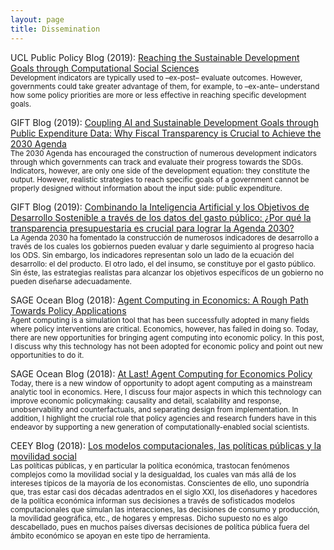 ```yaml
---
layout: page
title: Dissemination
---
```


<p>UCL Public Policy Blog (2019): <a target="_blank" rel="noopener noreferrer" href="https://medium.com/policy-postings/reaching-the-sustainable-development-goals-through-computational-social-sciences-3d334313b46c">Reaching the Sustainable Development Goals through Computational Social Sciences</a>
  <br/><small>Development indicators are typically used to –ex-post– evaluate outcomes. However, governments could take greater advantage of them, for example, to –ex-ante– understand how some policy priorities are more or less effective in reaching specific development goals.</small>
</p>


<p>GIFT Blog (2019): <a target="_blank" rel="noopener noreferrer" href="https://t.co/NDjmsMci8M?amp=1">Coupling AI and Sustainable Development Goals through Public Expenditure Data: Why Fiscal Transparency is Crucial to Achieve the 2030 Agenda</a>
  <br/><small>The 2030 Agenda has encouraged the construction of numerous development indicators through which governments can track and evaluate their progress towards the SDGs. Indicators, however, are only one side of the development equation: they constitute the output. However, realistic strategies to reach specific goals of a government cannot be properly designed without information about the input side: public expenditure.</small>
</p>


<p>GIFT Blog (2019): <a target="_blank" rel="noopener noreferrer" href="https://t.co/m5xDIDmoU0?amp=1">Combinando la Inteligencia Artificial y los Objetivos de Desarrollo Sostenible a través de los datos del gasto público: ¿Por qué la transparencia presupuestaria es crucial para lograr la Agenda 2030?</a>
  <br/><small>La Agenda 2030 ha fomentado la construcción de numerosos indicadores de desarrollo a través de los cuales los gobiernos pueden evaluar y darle seguimiento al progreso hacia los ODS. Sin embargo, los indicadores representan solo un lado de la ecuación del desarrollo: el del producto. El otro lado, el del insumo, se constituye por el gasto público. Sin éste, las estrategias realistas para alcanzar los objetivos específicos de un gobierno no pueden diseñarse adecuadamente.</small>
</p>


<p>SAGE Ocean Blog (2018): <a target="_blank" rel="noopener noreferrer" href="https://ocean.sagepub.com/blog/2018/8/29/agent-computing-in-economics-a-rough-path-towards-policy-applications">Agent Computing in Economics: A Rough Path Towards Policy Applications</a>
  <br/><small>Agent computing is a simulation tool that has been successfully adopted in many fields where policy interventions are critical. Economics, however, has failed in doing so. Today, there are new opportunities for bringing agent computing into economic policy. In this post, I discuss why this technology has not been adopted for economic policy and point out new opportunities to do it.</small>
</p>


<p>SAGE Ocean Blog (2018): <a target="_blank" rel="noopener noreferrer" href="https://ocean.sagepub.com/blog/2018/8/29/at-last-agent-computing-for-economics-policy">At Last! Agent Computing for Economics Policy</a>
  <br/><small>Today, there is a new window of opportunity to adopt agent computing as a mainstream analytic tool in economics. Here, I discuss four major aspects in which this technology can improve economic policymaking: causality and detail, scalability and response, unobservability and counterfactuals, and separating design from implementation. In addition, I highlight the crucial role that policy agencies and research funders have in this endeavor by supporting a new generation of computationally-enabled social scientists.</small>
</p>


<p>CEEY Blog (2018): <a target="_blank" rel="noopener noreferrer" href="https://ceey.org.mx/los-modelos-computacionales-las-politicas-publicas-y-la-movilidad-social/?utm_source=twitter&utm_medium=socialmedia&utm_campaign=politicaspublicas&utm_content=blogpost">Los modelos computacionales, las políticas públicas y la movilidad social</a>
  <br/><small>Las políticas públicas, y en particular la política económica, trastocan fenómenos complejos como la movilidad social y la desigualdad, los cuales van más allá de los intereses típicos de la mayoría de los economistas. Conscientes de ello, uno supondría que, tras estar casi dos décadas adentrados en el siglo XXI, los diseñadores y hacedores de la política económica informan sus decisiones a través de sofisticados modelos computacionales que simulan las interacciones, las decisiones de consumo y producción, la movilidad geográfica, etc., de hogares y empresas. Dicho supuesto no es algo descabellado, pues en muchos países diversas decisiones de política pública fuera del ámbito económico se apoyan en este tipo de herramienta.</small>
</p>






